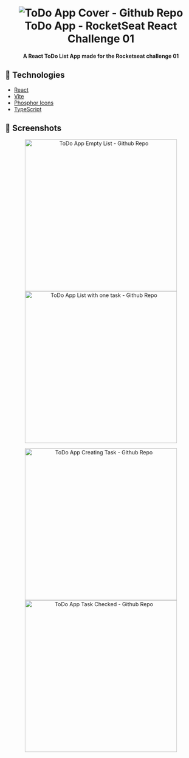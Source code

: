 <h1 align="center">
    <img alt="ToDo App Cover - Github Repo" src="https://res.cloudinary.com/dxetg4hmh/image/upload/v1664214834/Readme-imgs/cover_jldasm.png" />
    <br>
    ToDo App - RocketSeat React Challenge 01
</h1>
<h4 align="center">
  A React ToDo List App made for the Rocketseat challenge 01</a>
</h4>

## :rocket: Technologies

-  [React](https://github.com/facebook/react)
-  [Vite](https://github.com/vitejs/vite)
-  [Phosphor Icons](https://github.com/phosphor-icons/phosphor-home)
-  [TypeScript](https://github.com/microsoft/TypeScript)

## :stars: Screenshots

<p float="left" align="center">
    <img alt="ToDo App Empty List - Github Repo" src="https://res.cloudinary.com/dxetg4hmh/image/upload/v1664216937/Readme-imgs/empty_tasks_psyhyl.png"             width="400"/>
    <img alt="ToDo App List with one task - Github Repo" src="https://res.cloudinary.com/dxetg4hmh/image/upload/v1664216937/Readme-imgs/tasks_xsarc5.png"           width="400" />
</p>
<p float="left" align="center">
    <img alt="ToDo App Creating Task - Github Repo" src="https://res.cloudinary.com/dxetg4hmh/image/upload/v1664217557/Readme-imgs/creating-task_arostr.png"           width="400"/>
    <img alt="ToDo App Task Checked - Github Repo" src="https://res.cloudinary.com/dxetg4hmh/image/upload/v1664217291/Readme-imgs/task-checked_nfw9ug.png"             width="400" />
</p>

